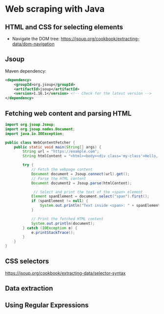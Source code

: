 # Web scraping with Java
## HTML and CSS for selecting elements
- Navigate the DOM tree:
https://jsoup.org/cookbook/extracting-data/dom-navigation

## Jsoup
Maven dependency:
```xml
<dependency>
    <groupId>org.jsoup</groupId>
    <artifactId>jsoup</artifactId>
    <version>1.16.1</version> <!-- Check for the latest version -->
</dependency>
```


## Fetching web content and parsing HTML
```java
import org.jsoup.Jsoup;
import org.jsoup.nodes.Document;
import java.io.IOException;

public class WebContentFetcher {
    public static void main(String[] args) {
        String url = "https://example.com"; 
        String htmlContent = "<html><body><div class='my-class'>Hello, <span>World!</span></div></body></html>";

        try {
            // Fetch the webpage content
            Document document = Jsoup.connect(url).get();
            // Parse the HTML content
            Document document2 = Jsoup.parse(htmlContent);

             // Select and print the text of the <span> element
            Element spanElement = document.select("span").first();
            if (spanElement != null) {
                System.out.println("Text inside <span>: " + spanElement.text());
            }

            // Print the fetched HTML content
            System.out.println(document);
        } catch (IOException e) {
            e.printStackTrace();
        }
    }
}
```

## CSS selectors
https://jsoup.org/cookbook/extracting-data/selector-syntax

## Data extraction

## Using Regular Expressions
